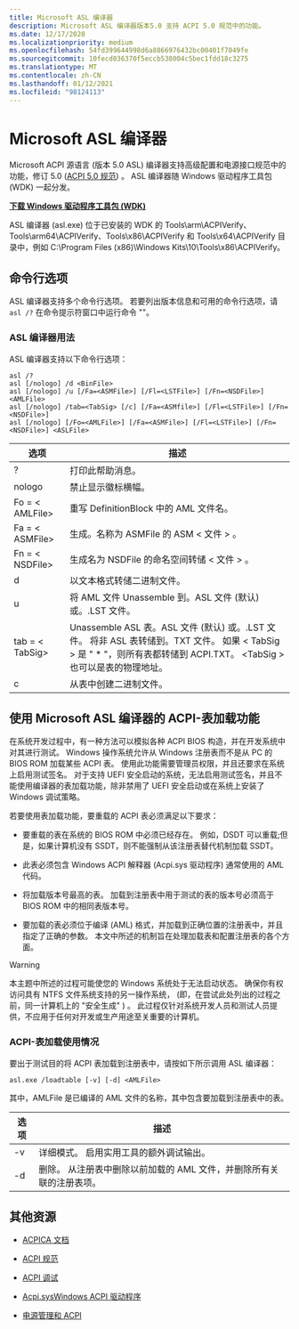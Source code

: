 ```yaml
---
title: Microsoft ASL 编译器
description: Microsoft ASL 编译器版本5.0 支持 ACPI 5.0 规范中的功能。
ms.date: 12/17/2020
ms.localizationpriority: medium
ms.openlocfilehash: 54fd399644998d6a8866976432bc00401f7049fe
ms.sourcegitcommit: 10fecd036370f5eccb538004c5bec1fdd18c3275
ms.translationtype: MT
ms.contentlocale: zh-CN
ms.lasthandoff: 01/12/2021
ms.locfileid: "98124113"
---
```

# <a name="microsoft-asl-compiler"></a>Microsoft ASL 编译器

Microsoft ACPI 源语言 (版本 5.0 ASL) 编译器支持高级配置和电源接口规范中的功能，修订 5.0 ([ACPI 5.0 规范](https://uefi.org/specifications)) 。 ASL 编译器随 Windows 驱动程序工具包 (WDK) 一起分发。

[**下载 Windows 驱动程序工具包 (WDK)**](../download-the-wdk.md)

ASL 编译器 (asl.exe) 位于已安装的 WDK 的 Tools\\arm\\ACPIVerify、Tools\\arm64\\ACPIVerify、Tools\\x86\\ACPIVerify 和 Tools\\x64\\ACPIVerify 目录中，例如 C:\Program Files (x86)\Windows Kits\10\Tools\x86\ACPIVerify。

## <a name="command-line-options"></a>命令行选项

ASL 编译器支持多个命令行选项。 若要列出版本信息和可用的命令行选项，请 `asl /?` 在命令提示符窗口中运行命令 ""。

### <a name="asl-compiler-usage"></a>ASL 编译器用法

ASL 编译器支持以下命令行选项：

```console
asl /?
asl [/nologo] /d <BinFile>
asl [/nologo] /u [/Fa=<ASMFile>] [/Fl=<LSTFile>] [/Fn=<NSDFile>] <AMLFile>
asl [/nologo] /tab=<TabSig> [/c] [/Fa=<ASMfile>] [/Fl=<LSTFile>] [/Fn=<NSDFile>]
asl [/nologo] [/Fo=<AMLFile>] [/Fa=<ASMFile>] [/Fl=<LSTFile>] [/Fn=<NSDFile>] <ASLFile>
```

| 选项 | 描述 |
|--|--|
| ? | 打印此帮助消息。 |
| nologo | 禁止显示徽标横幅。 |
| Fo = &lt; AMLFile&gt; | 重写 DefinitionBlock 中的 AML 文件名。 |
| Fa = &lt; ASMFile&gt; | 生成。名称为 ASMFile 的 ASM &lt; 文件 &gt; 。 |
| Fn = &lt; NSDFile&gt; | 生成名为 NSDFile 的命名空间转储 &lt; 文件 &gt; 。 |
| d | 以文本格式转储二进制文件。 |
| u | 将 AML 文件 Unassemble 到。ASL 文件 (默认) 或。.LST 文件。 |
| tab = &lt; TabSig&gt; | Unassemble ASL 表。ASL 文件 (默认) 或。.LST 文件。 将非 ASL 表转储到。TXT 文件。 如果 &lt; TabSig &gt; 是 " \* "，则所有表都转储到 ACPI.TXT。 &lt;TabSig &gt; 也可以是表的物理地址。 |
| c | 从表中创建二进制文件。 |

## <a name="using-the-microsoft-asl-compilers-acpi-table-load-feature"></a>使用 Microsoft ASL 编译器的 ACPI-表加载功能

在系统开发过程中，有一种方法可以模拟各种 ACPI BIOS 构造，并在开发系统中对其进行测试。 Windows 操作系统允许从 Windows 注册表而不是从 PC 的 BIOS ROM 加载某些 ACPI 表。 使用此功能需要管理员权限，并且还要求在系统上启用测试签名。 对于支持 UEFI 安全启动的系统，无法启用测试签名，并且不能使用编译器的表加载功能，除非禁用了 UEFI 安全启动或在系统上安装了 Windows 调试策略。

若要使用表加载功能，要重载的 ACPI 表必须满足以下要求：

- 要重载的表在系统的 BIOS ROM 中必须已经存在。 例如，DSDT 可以重载;但是，如果计算机没有 SSDT，则不能强制从该注册表替代机制加载 SSDT。

- 此表必须包含 Windows ACPI 解释器 (Acpi.sys 驱动程序) 通常使用的 AML 代码。

- 将加载版本号最高的表。 加载到注册表中用于测试的表的版本号必须高于 BIOS ROM 中的相同表版本号。

- 要加载的表必须位于编译 (AML) 格式，并加载到正确位置的注册表中，并且指定了正确的参数。 本文中所述的机制旨在处理加载表和配置注册表的各个方面。

> [!WARNING]
> 本主题中所述的过程可能使您的 Windows 系统处于无法启动状态。 确保你有权访问具有 NTFS 文件系统支持的另一操作系统， (即，在尝试此处列出的过程之前，同一计算机上的 "安全生成" ) 。 此过程仅针对系统开发人员和测试人员提供，不应用于任何对开发或生产用途至关重要的计算机。

### <a name="acpi-table-load-usage"></a>ACPI-表加载使用情况

要出于测试目的将 ACPI 表加载到注册表中，请按如下所示调用 ASL 编译器：

```console
asl.exe /loadtable [-v] [-d] <AMLFile>
```

其中，AMLFile 是已编译的 AML 文件的名称，其中包含要加载到注册表中的表。

| 选项 | 描述 |
|--|--|
| -v | 详细模式。 启用实用工具的额外调试输出。 |
| -d | 删除。 从注册表中删除以前加载的 AML 文件，并删除所有关联的注册表项。 |

## <a name="additional-resources"></a>其他资源

- [ACPICA 文档](https://acpica.org/documentation/)

- [ACPI 规范](https://uefi.org/specifications/)

- [ACPI 调试](../debugger/acpi-debugging.md)

- [Acpi.sysWindows ACPI 驱动程序](../kernel/acpi-driver.md)

- [电源管理和 ACPI](/previous-versions/windows/hardware/design/dn614610(v=vs.85))